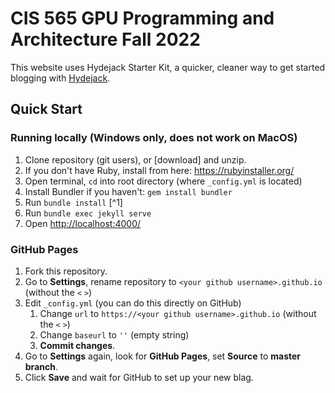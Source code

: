 # CIS 565 GPU Programming and Architecture Fall 2022

This website uses Hydejack Starter Kit, a quicker, cleaner way to get started blogging with [Hydejack](https://hydejack.com/).

## Quick Start

### Running locally (Windows only, does not work on MacOS)

1. Clone repository (git users), or [download] and unzip.
2. If you don't have Ruby, install from here: https://rubyinstaller.org/ 
3. Open terminal, `cd` into root directory (where `_config.yml` is located)
4. Install Bundler if you haven't: `gem install bundler`
5. Run `bundle install` [^1]
6. Run `bundle exec jekyll serve`
7. Open <http://localhost:4000/>

### GitHub Pages

1. Fork this repository.
2. Go to **Settings**, rename repository to `<your github username>.github.io` (without the `<` `>`)
3. Edit `_config.yml` (you can do this directly on GitHub)
    1. Change `url` to `https://<your github username>.github.io` (without the `<` `>`)
    2. Change `baseurl` to `''` (empty string)
    3. **Commit changes**.
4. Go to **Settings** again, look for **GitHub Pages**, set **Source** to **master branch**.
5. Click **Save** and wait for GitHub to set up your new blag.
